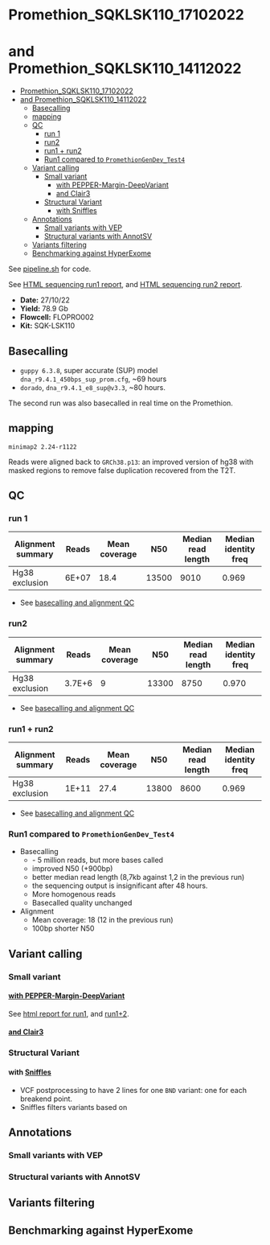 # Promethion_SQKLSK110_17102022
# and Promethion_SQKLSK110_14112022
- [Promethion_SQKLSK110_17102022](#promethion_sqklsk110_17102022)
- [and Promethion_SQKLSK110_14112022](#and-promethion_sqklsk110_14112022)
  - [Basecalling](#basecalling)
  - [mapping](#mapping)
  - [QC](#qc)
    - [run 1](#run-1)
    - [run2](#run2)
    - [run1 + run2](#run1--run2)
    - [Run1 compared to `PromethionGenDev_Test4`](#run1-compared-to-promethiongendev_test4)
  - [Variant calling](#variant-calling)
    - [Small variant](#small-variant)
      - [with PEPPER-Margin-DeepVariant](#with-pepper-margin-deepvariant)
      - [and Clair3](#and-clair3)
    - [Structural Variant](#structural-variant)
      - [with Sniffles](#with-sniffles)
  - [Annotations](#annotations)
    - [Small variants with VEP](#small-variants-with-vep)
    - [Structural variants with AnnotSV](#structural-variants-with-annotsv)
  - [Variants filtering](#variants-filtering)
  - [Benchmarking against HyperExome](#benchmarking-against-hyperexome)



See [pipeline.sh](./scripts/pipeline.sh) for code. 

See [HTML sequencing run1 report](https://raw.githack.com/ziphra/long_reads/main/Promethion_SQKLSK110_17102022/files/report_PAM61860_20221024_1205_63f212a3.html), and [HTML sequencing run2 report](https://raw.githack.com/ziphra/long_reads/main/Promethion_SQKLSK110_17102022/files/report_PAM61860_20221024_1205_63f212a3.html).

- **Date:** 27/10/22
- **Yield:** 78.9 Gb
- **Flowcell:** FLOPRO002 
- **Kit:** SQK-LSK110

## Basecalling 
- `guppy 6.3.8`, super accurate (SUP) model `dna_r9.4.1_450bps_sup_prom.cfg`, ~69 hours
- `dorado`, `dna_r9.4.1_e8_sup@v3.3`, ~80 hours.

The second run was also basecalled in real time on the Promethion.


## mapping 
`minimap2 2.24-r1122`

Reads were aligned back to `GRCh38.p13`: an improved version of hg38 with masked regions to remove false duplication recovered from the T2T.

## QC 
### run 1
| Alignment summary | Reads    | Mean coverage | N50   | Median read length | Median identity freq |
|-------------------|----------|---------------|-------|--------------------|----------------------|
| Hg38 exclusion    | 6E+07    | 18.4          | 13500 | 9010               | 0.969                |

- See [basecalling and alignment QC](https://raw.githack.com/ziphra/long_reads/main/Promethion_SQKLSK110_17102022/Promethion_SQKLSK110_17102022_basecalledQC.html)

### run2
| Alignment summary | Reads    | Mean coverage | N50   | Median read length | Median identity freq |
|-------------------|----------|---------------|-------|--------------------|----------------------|
| Hg38 exclusion    | 3.7E+6    | 9          | 13300 | 8750               | 0.970                |

- See [basecalling and alignment QC](https://raw.githack.com/ziphra/long_reads/main/Promethion_SQKLSK110_17102022/Promethion_SQKLSK110_14112022_basecalledQC.html)

### run1 + run2
| Alignment summary | Reads    | Mean coverage | N50   | Median read length | Median identity freq |
|-------------------|----------|---------------|-------|--------------------|----------------------|
| Hg38 exclusion    | 1E+11    | 27.4          | 13800 | 8600               | 0.969                |

- See [basecalling and alignment QC](https://raw.githack.com/ziphra/long_reads/main/Promethion_SQKLSK110_17102022/Promethion_SQKLSK110_1411_17102022_basecalledQC.html)

### Run1 compared to `PromethionGenDev_Test4`
- Basecalling 
  - \- 5 million reads, but more bases called 
  - improved N50 (+900bp)
  - better median read length (8,7kb against 1,2 in the previous run)
  - the sequencing output is insignificant after 48 hours.
  - More homogenous reads 
  - Basecalled quality unchanged 
- Alignment 
  - Mean coverage: 18 (12 in the previous run)
  - 100bp shorter N50
  

## Variant calling 

### Small variant 
#### [with PEPPER-Margin-DeepVariant](https://github.com/kishwarshafin/pepper)

See [html report for run1](https://raw.githack.com/ziphra/long_reads/main/Promethion_SQKLSK110_17102022/files/6622CY001026_pmdv.visual_report.html), and [run1+2](https://raw.githack.com/ziphra/long_reads/main/Promethion_SQKLSK110_17102022/files/6622CY001026bis_pmdv.visual_report.html).

#### [and Clair3](https://github.com/kishwarshafin/pepper)

### Structural Variant
#### with [Sniffles](https://github.com/fritzsedlazeck/Sniffles)
- VCF postprocessing to have 2 lines for one `BND` variant: one for each breakend point.
- Sniffles filters variants based on 

## Annotations 
### Small variants with VEP

### Structural variants with AnnotSV

## Variants filtering 

## Benchmarking against HyperExome